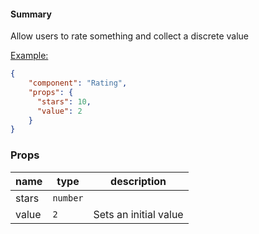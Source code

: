 #### Summary

Allow users to rate something and collect a discrete value

<u>Example:</u>

```JSON
{
    "component": "Rating",
    "props": {
      "stars": 10,
      "value": 2
    }
}
```

### Props

| name  | type     | description           |
| ----- | -------- | --------------------- |
| stars | `number` |                       |
| value | `2`      | Sets an initial value |

